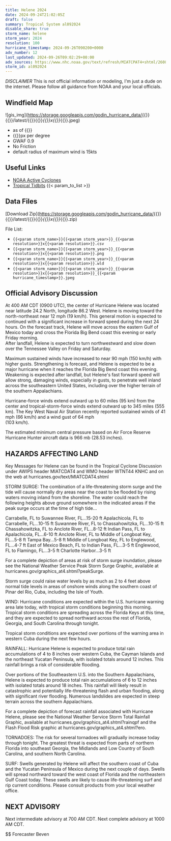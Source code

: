 ```yaml
---
title: Helene 2024
date: 2024-09-24T21:02:05Z
draft: false
summary: Tropical System al092024
disable_share: true
storm_name: helene
storm_year: 2024
resolution: 100
hurricane_timestamp: 2024-09-26T090200+0000
adv_number: 12
last_updated: 2024-09-26T09:02:29+00:00
adv_sources: https://www.nhc.noaa.gov/text/refresh/MIATCPAT4+shtml/260851.shtml;https://www.nhc.noaa.gov/refresh/graphics_at4+shtml/032536.shtml?cone
storm_id: al092024
---
```

*DISCLAIMER* This is not official information or modeling, I'm just a dude on the internet.  Please follow all guidance from NOAA and your local officials.

## Windfield Map
![gis_img](https://storage.googleapis.com/godin_hurricane_data/{{<param storm_name>}}{{<param storm_year>}}/latest/{{<param storm_name>}}{{<param storm_year>}}_{{<param resolution>}}x{{<param resolution>}}_{{<param hurricane_timestamp>}}.jpeg)

- as of {{<param last_updated>}}
- {{<param resolution>}}px per degree
- GWAF 0.9
- No Friction
- default radius of maximum wind is 15kts

## Useful Links
- [NOAA Active Cyclones](https://www.nhc.noaa.gov/)
- [Tropical Tidbits](https://www.tropicaltidbits.com/storminfo/)
{{< param_to_list >}}

## Data Files
[Download Zip](https://storage.googleapis.com/godin_hurricane_data/{{<param storm_name>}}{{<param storm_year>}}/latest/{{<param storm_name>}}{{<param storm_year>}}_{{<param resolution>}}x{{<param resolution>}}_{{<param hurricane_timestamp>}}.zip)

File List:
- `{{<param storm_name>}}{{<param storm_year>}}_{{<param resolution>}}x{{<param resolution>}}.csv`
- `{{<param storm_name>}}{{<param storm_year>}}_{{<param resolution>}}x{{<param resolution>}}.png`
- `{{<param storm_name>}}{{<param storm_year>}}_{{<param resolution>}}x{{<param resolution>}}.wld`
- `{{<param storm_name>}}{{<param storm_year>}}_{{<param resolution>}}x{{<param resolution>}}_{{<param hurricane_timestamp>}}.jpeg`


## Official Advisory Discussion
At 400 AM CDT (0900 UTC), the center of Hurricane Helene was located
near latitude 24.2 North, longitude 86.2 West. Helene is moving
toward the north-northeast near 12 mph (19 km/h). This general 
motion is expected to continued with a significant increase in 
forward speed during the next 24 hours. On the forecast track, 
Helene will move across the eastern Gulf of Mexico today and cross 
the Florida Big Bend coast this evening or early Friday morning.  
After landfall, Helene is expected to turn northwestward and slow 
down over the Tennessee Valley on Friday and Saturday.
 
Maximum sustained winds have increased to near 90 mph (150 km/h) 
with higher gusts.  Strengthening is forecast, and Helene is 
expected to be a major hurricane when it reaches the Florida Big 
Bend coast this evening.  Weakening is expected after landfall, but 
Helene's fast forward speed will allow strong, damaging winds, 
especially in gusts, to penetrate well inland across the 
southeastern United States, including over the higher terrain of 
the southern Appalachians.
 
Hurricane-force winds extend outward up to 60 miles (95 km) from the
center and tropical-storm-force winds extend outward up to 345 miles
(555 km). The Key West Naval Air Station recently reported 
sustained winds of 41 mph (66 km/h) and a wind gust of 64 mph   
(103 km/h).
 
The estimated minimum central pressure based on Air Force Reserve 
Hurricane Hunter aircraft data is 966 mb (28.53 inches).
 
 
HAZARDS AFFECTING LAND
----------------------
Key Messages for Helene can be found in the Tropical Cyclone
Discussion under AWIPS header MIATCDAT4 and WMO header WTNT44 KNHC
and on the web at hurricanes.gov/text/MIATCDAT4.shtml
 
STORM SURGE: The combination of a life-threatening storm surge and
the tide will cause normally dry areas near the coast to be flooded
by rising waters moving inland from the shoreline.  The water could
reach the following heights above ground somewhere in the indicated
areas if the peak surge occurs at the time of high tide...
 
Carrabelle, FL to Suwannee River, FL...15-20 ft
Apalachicola, FL to Carrabelle, FL...10-15 ft
Suwannee River, FL to Chassahowitzka, FL...10-15 ft
Chassahowitzka, FL to Anclote River, FL...8-12 ft
Indian Pass, FL to Apalachicola, FL...6-10 ft
Anclote River, FL to Middle of Longboat Key, FL...5-8 ft
Tampa Bay...5-8 ft
Middle of Longboat Key, FL to Englewood, FL...4-7 ft
East of Mexico Beach, FL to Indian Pass, FL...3-5 ft
Englewood, FL to Flamingo, FL...3-5 ft
Charlotte Harbor...3-5 ft
 
For a complete depiction of areas at risk of storm surge inundation,
please see the National Weather Service Peak Storm Surge Graphic,
available at hurricanes.gov/graphics_at4.shtml?peakSurge.
 
Storm surge could raise water levels by as much as 2 to 4 feet above
normal tide levels in areas of onshore winds along the southern
coast of Pinar del Rio, Cuba, including the Isle of Youth.
 
WIND: Hurricane conditions are expected within the U.S. hurricane
warning area late today, with tropical storm conditions beginning
this morning.  Tropical storm conditions are spreading across the
Florida Keys at this time, and they are expected to spread
northward across the rest of Florida, Georgia, and South Carolina
through tonight.
 
Tropical storm conditions are expected over portions of the warning
area in western Cuba during the next few hours.
 
RAINFALL: Hurricane Helene is expected to produce total rain
accumulations of 4 to 8 inches over western Cuba, the Cayman Islands
and the northeast Yucatan Peninsula, with isolated totals around 12
inches. This rainfall brings a risk of considerable flooding.
 
Over portions of the Southeastern U.S. into the Southern
Appalachians, Helene is expected to produce total rain accumulations
of 6 to 12 inches with isolated totals around 18 inches. This
rainfall will likely result in catastrophic and potentially
life-threatening flash and urban flooding, along with significant
river flooding. Numerous landslides are expected in steep terrain
across the southern Appalachians.
 
For a complete depiction of forecast rainfall associated with
Hurricane Helene, please see the National Weather Service Storm
Total Rainfall Graphic, available at
hurricanes.gov/graphics_at4.shtml?rainqpf and the Flash Flood Risk
graphic at hurricanes.gov/graphics_at4.shtml?ero.
 
TORNADOES: The risk for several tornadoes will gradually increase
today through tonight. The greatest threat is expected from parts of
northern Florida into southeast Georgia, the Midlands and Low
Country of South Carolina, and southern North Carolina.
 
SURF: Swells generated by Helene will affect the southern coast of
Cuba and the Yucatan Peninsula of Mexico during the next couple of
days.  Swells will spread northward toward the west coast of Florida
and the northeastern Gulf Coast today. These swells are likely to
cause life-threatening surf and rip current conditions.  Please
consult products from your local weather office.
 
 
NEXT ADVISORY
-------------
Next intermediate advisory at 700 AM CDT.
Next complete advisory at 1000 AM CDT.
 
$$
Forecaster Beven